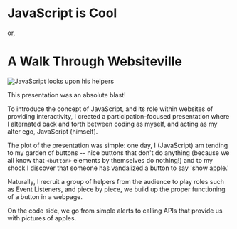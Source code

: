 # JavaScript is Cool
or,
# A Walk Through Websiteville

![JavaScript looks upon his helpers]()

This presentation was an absolute blast!

To introduce the concept of JavaScript, and its role within websites of providing interactivity, I created a participation-focused presentation where I alternated back and forth between coding as myself, and acting as my alter ego, JavaScript (himself).

The plot of the presentation was simple: one day, I (JavaScript) am tending to my garden of buttons -- nice buttons that don't do anything (because we all know that `<button>` elements by themselves do nothing!) and to my shock I discover that someone has vandalized a button to say 'show apple.'

Naturally, I recruit a group of helpers from the audience to play roles such as Event Listeners, and piece by piece, we build up the proper functioning of a button in a webpage.

On the code side, we go from simple alerts to calling APIs that provide us with pictures of apples.
